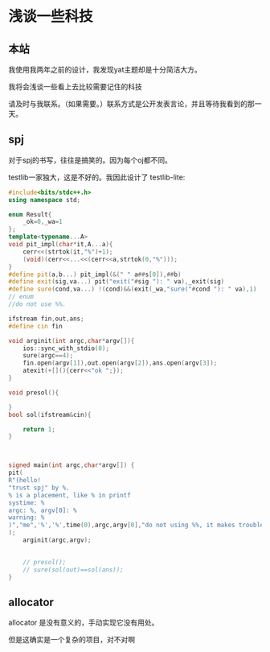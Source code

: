 # 浅谈一些科技

## 本站

我使用我两年之前的设计，我发现yat主题却是十分简洁大方。

我将会浅谈一些看上去比较需要记住的科技

请及时与我联系。（如果需要。）联系方式是公开发表言论，并且等待我看到的那一天。

## spj

对于spj的书写，往往是搞笑的。因为每个oj都不同。

testlib一家独大，这是不好的。我因此设计了 testlib-lite:

```cpp
#include<bits/stdc++.h>
using namespace std;

enum Result{
	_ok=0,_wa=1
};
template<typename...A>
void pit_impl(char*it,A...a){
	cerr<<(strtok(it,"%")+1);
	(void)(cerr<<...<<(cerr<<a,strtok(0,"%")));
}
#define pit(a,b...) pit_impl(&(" " a##s[0]),##b)
#define exit(sig,va...) pit("exit("#sig "): " va),_exit(sig)
#define sure(cond,va...) !(cond)&&(exit(_wa,"sure("#cond "): " va),1)
// enum
//do not use %%.

ifstream fin,out,ans;
#define cin fin

void arginit(int argc,char*argv[]){
	ios::sync_with_stdio(0);
	sure(argc==4);
	fin.open(argv[1]),out.open(argv[2]),ans.open(argv[3]);
	atexit(+[](){cerr<<"ok ";});
}

void presol(){

}
bool sol(ifstream&cin){

	return 1;
}



signed main(int argc,char*argv[]) {
pit(
R"(hello!
"trust spj" by %.
% is a placement, like % in printf
systime: %
argc: %, argv[0]: %
warning: %
)","me",'%','%',time(0),argc,argv[0],"do not using %%, it makes trouble."s
);
	arginit(argc,argv);

	
	// presol();
	// sure(sol(out)==sol(ans));
}
```

## allocator

allocator 是没有意义的，手动实现它没有用处。

但是这确实是一个复杂的项目，对不对啊


<!--stackedit_data:
eyJoaXN0b3J5IjpbMTg4MjYxODI3MCw0ODI4MTU1NTNdfQ==
-->